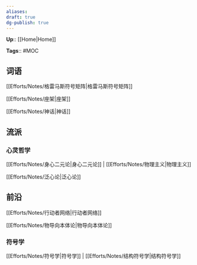 ```yaml
---
aliases: 
draft: true
dg-publish: true
---
```


**Up**:: [[Home\|Home]]

**Tags**:: #MOC

## 词语

[[Efforts/Notes/格雷马斯符号矩阵\|格雷马斯符号矩阵]]

[[Efforts/Notes/座架\|座架]]

[[Efforts/Notes/神话\|神话]]

## 流派

### 心灵哲学

[[Efforts/Notes/身心二元论\|身心二元论]] | [[Efforts/Notes/物理主义\|物理主义]]

[[Efforts/Notes/泛心论\|泛心论]]

## 前沿

[[Efforts/Notes/行动者网络\|行动者网络]]

[[Efforts/Notes/物导向本体论\|物导向本体论]]

### 符号学

[[Efforts/Notes/符号学\|符号学]] | [[Efforts/Notes/结构符号学\|结构符号学]]
